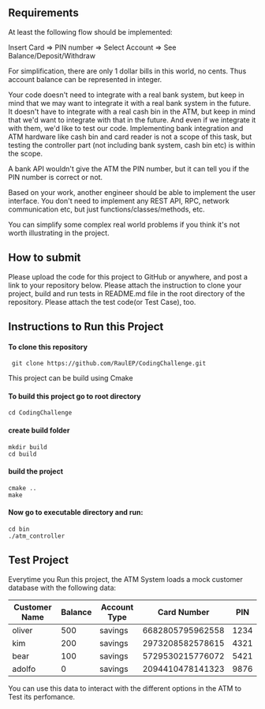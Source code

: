 ## Requirements
At least the following flow should be implemented:

Insert Card => PIN number => Select Account => See Balance/Deposit/Withdraw

For simplification, there are only 1 dollar bills in this world, no cents. Thus account balance can be represented in integer.

Your code doesn't need to integrate with a real bank system, but keep in mind that we may want to integrate it with a real bank system in the future. It doesn't have to integrate with a real cash bin in the ATM, but keep in mind that we'd want to integrate with that in the future. And even if we integrate it with them, we'd like to test our code. Implementing bank integration and ATM hardware like cash bin and card reader is not a scope of this task, but testing the controller part (not including bank system, cash bin etc) is within the scope.

A bank API wouldn't give the ATM the PIN number, but it can tell you if the PIN number is correct or not.

Based on your work, another engineer should be able to implement the user interface. You don't need to implement any REST API, RPC, network communication etc, but just functions/classes/methods, etc.

You can simplify some complex real world problems if you think it's not worth illustrating in the project.

## How to submit
Please upload the code for this project to GitHub or anywhere, and post a link to your repository below. Please attach the instruction to clone your project, build and run tests in README.md file in the root directory of the repository. Please attach the test code(or Test Case), too.

## Instructions to Run this Project

#### To clone this repository
```
 git clone https://github.com/RaulEP/CodingChallenge.git
```

This project can be build using Cmake

#### To build this project go to root directory
```
cd CodingChallenge
```
#### create build folder
```
mkdir build
cd build
```

#### build the project
```
cmake ..
make
```

#### Now go to executable directory and run:
```
cd bin
./atm_controller
```

## Test Project

Everytime you Run this project, the ATM System loads a mock customer database with the following data:

Customer Name | Balance | Account Type | Card Number | PIN |
|----------|----------|----------|----------|----------|
oliver     | 500   | savings    | 6682805795962558   | 1234   |
kim        | 200   |  savings    | 2973208582578615   | 4321   |
bear       | 100   | savings    | 5729530215776072   | 5421   |
adolfo     | 0   | savings    | 2094410478141323   | 9876   |

You can use this data to interact with the different options in the ATM to Test its perfomance.